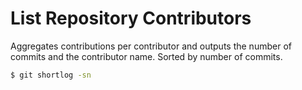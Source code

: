 # List Repository Contributors

Aggregates contributions per contributor and outputs the number of commits and the contributor name. Sorted by number of commits.

```bash
$ git shortlog -sn
```